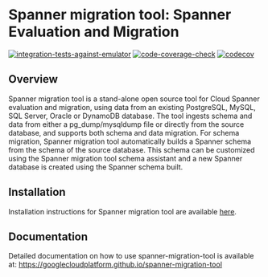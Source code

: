 # Spanner migration tool: Spanner Evaluation and Migration

[![integration-tests-against-emulator](https://github.com/GoogleCloudPlatform/spanner-migration-tool/actions/workflows/integration-tests-against-emulator.yaml/badge.svg)](https://github.com/GoogleCloudPlatform/spanner-migration-tool/actions/workflows/integration-tests-against-emulator.yaml) [![code-coverage-check](https://github.com/GoogleCloudPlatform/spanner-migration-tool/actions/workflows/test-coverage.yaml/badge.svg)](https://github.com/GoogleCloudPlatform/spanner-migration-tool/actions/workflows/test-coverage.yaml) [![codecov](https://codecov.io/gh/GoogleCloudPlatform/spanner-migration-tool/graph/badge.svg?token=HY9RCUlxzm)](https://codecov.io/gh/GoogleCloudPlatform/spanner-migration-tool)

## Overview

Spanner migration tool is a stand-alone open source tool for Cloud Spanner evaluation and
migration, using data from an existing PostgreSQL, MySQL, SQL Server, Oracle or DynamoDB database.
The tool ingests schema and data from either a pg_dump/mysqldump file or directly
from the source database, and supports both schema and data migration. For schema
migration, Spanner migration tool automatically builds a Spanner schema from the schema
of the source database. This schema can be customized using the Spanner migration tool schema assistant and
a new Spanner database is created using the Spanner schema built.

## Installation

Installation instructions for Spanner migration tool are available [here](https://googlecloudplatform.github.io/spanner-migration-tool/install.html#installing-spanner-migration-tool).

## Documentation

Detailed documentation on how to use spanner-migration-tool is available at: <https://googlecloudplatform.github.io/spanner-migration-tool>
